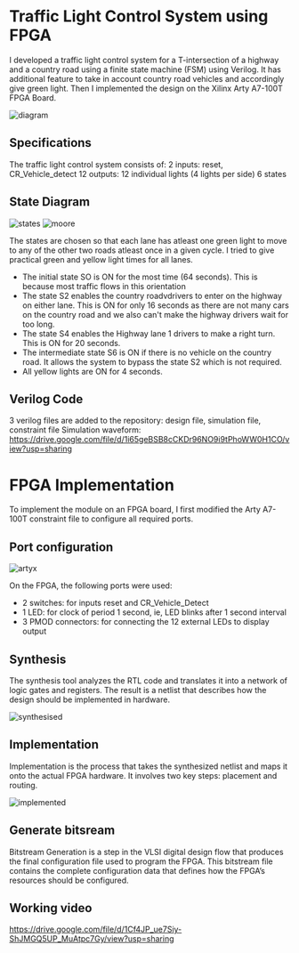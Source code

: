 # Traffic Light Control System using FPGA
I developed a traffic light control system for a T-intersection of a highway and a country road using a finite state machine (FSM) using Verilog. It has additional feature to take in account country road vehicles and accordingly give green light. Then I implemented the design on the Xilinx Arty A7-100T FPGA Board.

![diagram](images/diagram.png)

## Specifications
The traffic light control system consists of:
2 inputs: reset, CR_Vehicle_detect
12 outputs: 12 individual lights (4 lights per side)
6 states

## State Diagram

![states](images/states.png)
![moore](images/moore.jpeg)

The states are chosen so that each lane has atleast one green light to move to any of the other two roads atleast once in a given cycle.
I tried to give practical green and yellow light times for all lanes.
* The initial state SO is ON for the most time (64 seconds). This is because most traffic flows in this orientation
* The state S2 enables the country roadvdrivers to enter on the highway on either lane. This is ON for only 16 seconds as there are not many cars on the country road and we also can't
make the highway drivers wait for too long.
* The state S4 enables the Highway lane 1 drivers to make a right turn. This is ON for 20 seconds.
* The intermediate state S6 is ON if there is no vehicle on the country road. It allows the system to bypass the state S2 which is not required.
* All yellow lights are ON for 4 seconds.

## Verilog Code
3 verilog files are added to the repository:
design file, simulation file, constraint file
Simulation waveform: https://drive.google.com/file/d/1i65geBSB8cCKDr96NO9i9tPhoWW0H1CO/view?usp=sharing

# FPGA Implementation 
To implement the module on an FPGA board, I first modified the Arty A7-100T constraint file to configure all required ports.

## Port configuration

![artyx](images/artyx.png)

On the FPGA, the following ports were used:
* 2 switches: for inputs reset and CR_Vehicle_Detect
* 1 LED: for clock of period 1 second, ie, LED blinks after 1 second interval
* 3 PMOD connectors: for connecting the 12 external LEDs to display output

## Synthesis
The synthesis tool analyzes the RTL code and translates it into a network of logic gates and registers. The result is a netlist that describes how the design should be implemented in hardware.

![synthesised](images/synthesised.png)

## Implementation
Implementation is the process that takes the synthesized netlist and maps it onto the actual FPGA hardware. It involves two key steps: placement and routing.

![implemented](images/implemented.png)

## Generate bitsream
Bitstream Generation is a step in the VLSI digital design flow that produces the final configuration file used to program the FPGA. This bitstream file contains the complete configuration data that defines how the FPGA’s resources should be configured.

## Working video
https://drive.google.com/file/d/1Cf4JP_ue7Siy-ShJMGQ5UP_MuAtpc7Gy/view?usp=sharing

